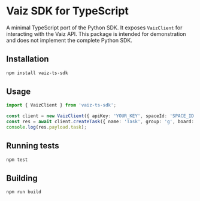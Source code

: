 # Vaiz SDK for TypeScript

A minimal TypeScript port of the Python SDK. It exposes `VaizClient` for interacting with the Vaiz API. This package is intended for demonstration and does not implement the complete Python SDK.

## Installation

```bash
npm install vaiz-ts-sdk
```

## Usage

```ts
import { VaizClient } from 'vaiz-ts-sdk';

const client = new VaizClient({ apiKey: 'YOUR_KEY', spaceId: 'SPACE_ID' });
const res = await client.createTask({ name: 'Task', group: 'g', board: 'b', project: 'p' });
console.log(res.payload.task);
```

## Running tests

```bash
npm test
```

## Building

```bash
npm run build
```
